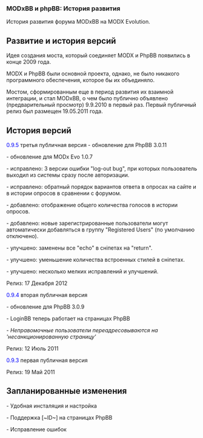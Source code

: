 
<meta http-equiv="Content-Type" content="text/html; charset=utf-8">
<h3>MODxBB и phpBB: История развития </h3> 
История развития форума MODxBB на MODX Evolution.	
<br>
<h2 class="page-header">Развитие и история версий</h2>
<p>Идея создания моста, который соединяет MODX и PhpBB появились в конце 2009 года.</p>
<p>MODX и PhpBB были основной проекта, однако, не было никакого программного обеспечения, которое бы их объединяло.</p>
<p>Мостом, сформированным еще в период развития их взаимной интеграции, и стал MODxBB, о чем было публично объявлено (предварительный просмотр) 9.9.2010 в первый раз. Первый публичный релиз был размещен 19.05.2011 года.</p>
<h2 class="page-header">История версий</h2>
<p><span style="color: #0000ff;">0.9.5</span> третья публичная версия - обновление для PhpBB 3.0.11</p>
<p>- обновление для MODx Evo 1.0.7</p>
<p>- исправлено: 3 версии ошибки "log-out bug", при которых пользователь выходил из системы сразу после авторизации.</p>
<p>- исправлено: обратный порядок вариантов ответа в опросах на сайте и в истории опросов в сравнении с форумом.</p>
<p>- добавлено: отображение общего количества голосов в истории опросов.</p>
<p>- добавлено: новые зарегистрированные пользователи могут автоматически добавляться в группу "Registered Users" (по умолчанию отключено).</p>
<p>- улучшено: заменены все "echo" в сніпетах на "return".</p>
<p>- улучшено: уменьшение количества встроенных стилей в сніпетах.</p>
<p>- улучшено: несколько мелких исправлений и улучшений.</p>
<p><span class="text-bold">Релиз:</span> 17 Декабря 2012</p>
<p><span style="color: #0000ff;">0.9.4</span> вторая публичная версия </p>
<p>- обновление для PhpBB 3.0.9 </p>
<p>- LoginBB теперь работает на страницах PhpBB</p>
<p>- <em>Неправомочные пользователи переадресовываются на 'несанкционированную страницу' </em></p>
<p> <span class="text-bold">Релиз:</span> 12 Июль 2011 </p>
<p><span style="color: #0000ff;">0.9.3</span> первая публичная версия</p>
<p> <span class="text-bold">Релиз</span>: 19 Май 2011</p>
<h2 class="page-header">Запланированные изменения</h2>
<p>- Удобная инсталяция и настройка</p>
<p>- Поддержка [~ID~] на страницах PhpBB</p>
<p>- Исправление ошибок</p>